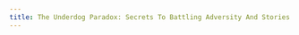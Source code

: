 ```yaml
---
title: The Underdog Paradox: Secrets To Battling Adversity And Stories Of Real Life Superheroes
---
```

